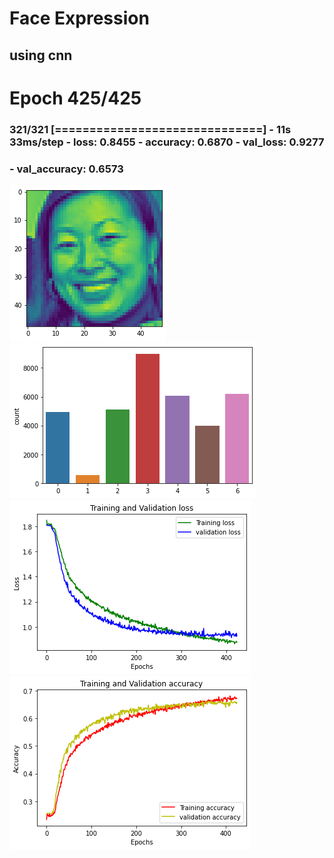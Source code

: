 # Face Expression 
## using cnn
# Epoch 425/425
### 321/321 [==============================] - 11s 33ms/step - loss: 0.8455 - accuracy: 0.6870 - val_loss: 0.9277 
### - val_accuracy: 0.6573

![X](images/x.png?raw=true "X data")
![Y](images/y.png?raw=true "Y Data")
![Loss](images/loss.png?raw=true "Loss")
![Acc](images/accu.png?raw=true "Accu")
